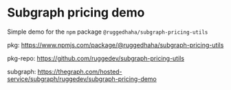 # Subgraph pricing demo

Simple demo for the `npm` package `@ruggedhaha/subgraph-pricing-utils`

pkg: https://www.npmjs.com/package/@ruggedhaha/subgraph-pricing-utils

pkg-repo: https://github.com/ruggedev/subgraph-pricing-utils

subgraph: https://thegraph.com/hosted-service/subgraph/ruggedev/subgraph-pricing-demo
